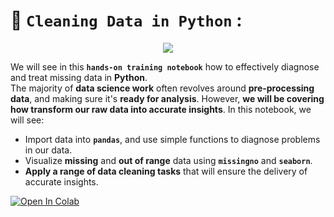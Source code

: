 # 🧹 `Cleaning Data in Python` :

<p align="center">
  <img src="https://user-images.githubusercontent.com/74627083/156902600-0d88a238-276b-4c10-a35e-c713c8b879fd.jpg" />
</p>

We will see in this **`hands-on training notebook`** how to effectively diagnose and treat missing data in **Python**. <br>
The majority of **data science work** often revolves around **pre-processing data**, and making sure it's **ready for analysis**. However, **we will be covering how transform our raw data into accurate insights**. In this notebook, we will see:
* Import data into **`pandas`**, and use simple functions to diagnose problems in our data.
* Visualize **missing** and **out of range** data using **`missingno`** and **`seaborn`**.
* **Apply a range of data cleaning tasks** that will ensure the delivery of accurate insights.

<a href="https://colab.research.google.com/github/labrijisaad/Cleaning-Data-in-Python" target="_parent"><img src="https://colab.research.google.com/assets/colab-badge.svg" alt="Open In Colab"/></a>
